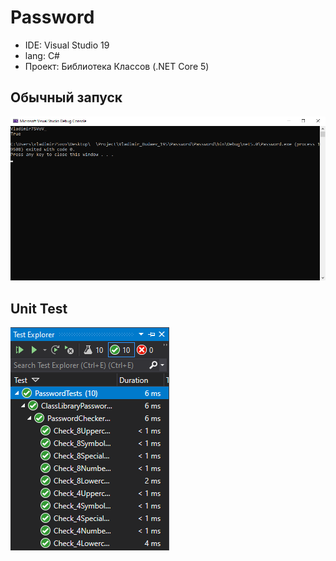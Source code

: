 # Password

<ul>
  <li>IDE: Visual Studio 19</li>
  <li>lang: C#</li>
  <li>Проект: Библиотека Классов (.NET Core 5)</li>
</ul>

## Обычный запуск
![](https://github.com/vladimir75vov/Vladimir_Budaev_195/blob/main/Password/Password.png) 
## Unit Test
![](https://github.com/vladimir75vov/Vladimir_Budaev_195/blob/main/Password/Unit%20Test.png)
